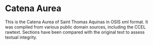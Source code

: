 # Catena Aurea
This is the Catena Aurea of Saint Thomas Aquinas in OSIS xml format. It was compiled from various public domain sources, including the CCEL rawtext. Sections have been compared with the original text to assess textual integrity.
